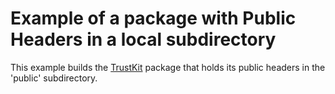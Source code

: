 # Example of a package with Public Headers in a local subdirectory

This example builds the [TrustKit](https://github.com/datatheorem/TrustKit) package that holds its public headers in the 'public' subdirectory.
